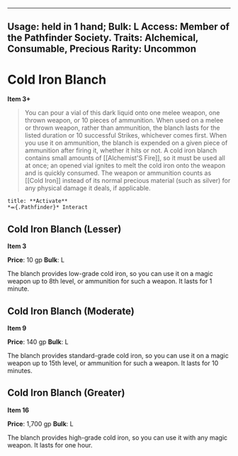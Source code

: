 
---
Usage: held in 1 hand;
Bulk: L
Access: Member of the Pathfinder Society.
Traits: Alchemical, Consumable, Precious
Rarity: Uncommon
---

# Cold Iron Blanch

**Item 3+**

> You can pour a vial of this dark liquid onto one melee weapon, one thrown weapon, or 10 pieces of ammunition. When used on a melee or thrown weapon, rather than ammunition, the blanch lasts for the listed duration or 10 successful Strikes, whichever comes first. When you use it on ammunition, the blanch is expended on a given piece of ammunition after firing it, whether it hits or not. A cold iron blanch contains small amounts of [[Alchemist'S Fire]], so it must be used all at once; an opened vial ignites to melt the cold iron onto the weapon and is quickly consumed. The weapon or ammunition counts as [[Cold Iron]] instead of its normal precious material (such as silver) for any physical damage it deals, if applicable.

```ad-embed-ability
title: **Activate**
*⬺{.Pathfinder}* Interact 
```

## Cold Iron Blanch (Lesser)

**Item 3**

**Price**: 10 gp
**Bulk**: L

The blanch provides low-grade cold iron, so you can use it on a magic weapon up to 8th level, or ammunition for such a weapon. It lasts for 1 minute.

## Cold Iron Blanch (Moderate)

**Item 9**

**Price**: 140 gp
**Bulk**: L

The blanch provides standard-grade cold iron, so you can use it on a magic weapon up to 15th level, or ammunition for such a weapon. It lasts for 10 minutes.

## Cold Iron Blanch (Greater)

**Item 16**

**Price**: 1,700 gp
**Bulk**: L

The blanch provides high-grade cold iron, so you can use it with any magic weapon. It lasts for one hour.
